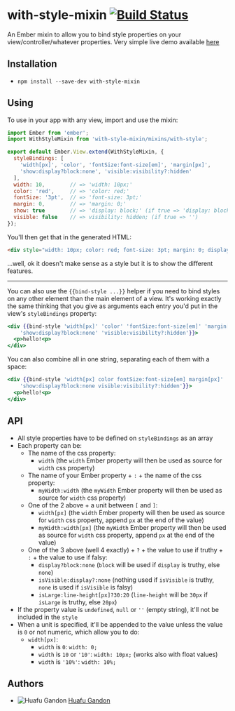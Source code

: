 # with-style-mixin [![Build Status](https://travis-ci.org/huafu/with-style-mixin.svg?branch=master)](https://travis-ci.org/huafu/with-style-mixin)

An Ember mixin to allow you to bind style properties on your view/controller/whatever properties.
Very simple live demo available [here](http://huafu.github.io/with-style-mixin/)

## Installation

* `npm install --save-dev with-style-mixin`

## Using

To use in your app with any view, import and use the mixin:

```js
import Ember from 'ember';
import WithStyleMixin from 'with-style-mixin/mixins/with-style';

export default Ember.View.extend(WithStyleMixin, {
  styleBindings: [
    'width[px]', 'color', 'fontSize:font-size[em]', 'margin[px]',
    'show:display?block:none', 'visible:visibility?:hidden'
  ],
  width: 10,        // => 'width: 10px;'
  color: 'red',     // => 'color: red;'
  fontSize: '3pt',  // => 'font-size: 3pt;'
  margin: 0,        // => 'margin: 0;'
  show: true        // => 'display: block;' (if true => 'display: block;')
  visible: false    // => visibility: hidden; (if true => '')
});
```

You'll then get that in the generated HTML:

```html
<div style="width: 10px; color: red; font-size: 3pt; margin: 0; display: block; visibility: hidden;"></div>
```

...well, ok it doesn't make sense as a style but it is to show the different features.

---

You can also use the `{{bind-style ...}}` helper if you need to bind styles on any other element than
the main element of a view. It's working exactly the same thinking that you give as arguments each entry
you'd put in the view's `styleBindings` property:

```handlebars
<div {{bind-style 'width[px]' 'color' 'fontSize:font-size[em]' 'margin[px]'
    'show:display?block:none' 'visible:visibility?:hidden'}}>
  <p>hello!<p>
</div>
```
    
You can also combine all in one string, separating each of them with a space:

```handlebars
<div {{bind-style 'width[px] color fontSize:font-size[em] margin[px]'
    'show:display?block:none visible:visibility?:hidden'}}>
  <p>hello!<p>
</div>
```


## API

* All style properties have to be defined on `styleBindings` as an array
* Each property can be:
    * The name of the css property:
        * `width` (the `width` Ember property will then be used as source for `width` css property)
    * The name of your Ember property + `:` + the name of the css property:
        * `myWidth:width` (the `myWidth` Ember property will then be used as source for `width` css property) 
    * One of the 2 above + a unit between `[` and `]`:
        * `width[px]` (the `width` Ember property will then be used as source for `width` css property, append `px` at the end of the value)
        * `myWidth:width[px]` (the `myWidth` Ember property will then be used as source for `width` css property, append `px` at the end of the value)
    * One of the 3 above (well 4 exactly) + `?` + the value to use if truthy + `:` + the value to use if falsy:
        * `display?block:none` (`block` will be used if `display` is truthy, else `none`)
        * `isVisible:display?:none` (nothing used if `isVisible` is truthy, `none` is used if `isVisible` is falsy)
        * `isLarge:line-height[px]?30:20` (`line-height` will be `30px` if `isLarge` is truthy, else `20px`)
* If the property value is `undefined`, `null` or `''` (empty string), it'll not be included in the `style`
* When a unit is specified, it'll be appended to the value unless the value is `0` or not numeric, which allow you to do:
    * `width[px]`:
        * `width` is `0`: `width: 0;`
        * `width` is `10` or `'10'`: `width: 10px;` (works also with float values)
        * `width` is `'10%'`: `width: 10%;`


## Authors

* ![Huafu Gandon](https://s.gravatar.com/avatar/950590a0d4bc96f4a239cac955112eeb?s=24) [Huafu Gandon](https://github.com/huafu)
